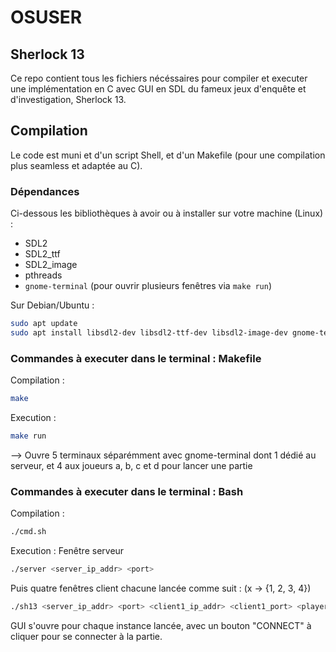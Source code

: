 # OSUSER

## Sherlock 13

Ce repo contient tous les fichiers nécéssaires pour compiler et executer une implémentation en C avec GUI en SDL du fameux jeux d'enquête et d'investigation, Sherlock 13.

## Compilation

Le code est muni et d'un script Shell, et d'un Makefile (pour une compilation plus seamless et adaptée au C).

### Dépendances

Ci-dessous les bibliothèques à avoir ou à installer sur votre machine (Linux) :

- SDL2
- SDL2_ttf
- SDL2_image
- pthreads
- `gnome-terminal` (pour ouvrir plusieurs fenêtres via `make run`)

Sur Debian/Ubuntu :

```bash
sudo apt update
sudo apt install libsdl2-dev libsdl2-ttf-dev libsdl2-image-dev gnome-terminal
```

### Commandes à executer dans le terminal : Makefile

Compilation :
```bash
make
```

Execution :
```bash
make run
```

--> Ouvre 5 terminaux séparémment avec gnome-terminal dont 1 dédié au serveur, et 4 aux joueurs a, b, c et d pour lancer une partie

### Commandes à executer dans le terminal : Bash

Compilation :
```bash
./cmd.sh
```

Execution : Fenêtre serveur
```bash
./server <server_ip_addr> <port>
```

Puis quatre fenêtres client chacune lancée comme suit : (x -> {1, 2, 3, 4})
```bash
./sh13 <server_ip_addr> <port> <client1_ip_addr> <client1_port> <player1_name>
```
GUI s'ouvre pour chaque instance lancée, avec un bouton "CONNECT" à cliquer pour se connecter à la partie.
